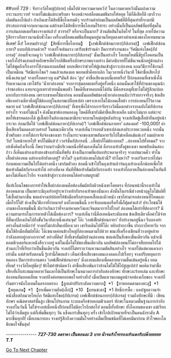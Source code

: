##บทที่ 729 : จับรางวัลใหญ่(ปลาย)
เต็มไปด้วยความคาดหวัง!
ในความคาดหวังนั้นแฝงความกระวนกระวาย!
จางเย่ไม่แม้แต่กะพริบตา จ้องหน้าจอสล็อตแมชชีนรอให้หยุด ได้ก็ดีเสียก็ดี เขาก็วางเดิมพันลงไปแล้ว ถ้าเกิดเขาได้สิทธิ์ซื้อไอเทมดีๆ จากร้านค้าย่อมเป็นผลลัพธ์ที่ดีที่สุดเท่าที่จางเย่มีประสบการณ์จากแหวนเกม แต่ถ้าเขาได้สิทธิ์การซื้อไอเทมไร้สาระ อย่างนั้นก็เป็นผลลัพธ์ที่แย่ที่สุดในการเล่นลอตเตอรี่ของจางเย่แล้ว!
สวรรค์? หรือจะเป็นนรก?
ล้วนตัดสินในอึดใจ!
ในที่สุด ภายใต้ความรู้สึกราวกับยาวนานนับชั่วโมง เครื่องสล็อตแมชชีนที่หมุนอยู่นานก็หยุดลงตรงตำแหน่งของไอเทมหมวดพิเศษ!
ติ๊ง!
ไอเทมปรากฏ!
【สิทธิ์การซื้อไอเทม】
【เอฟเฟ็กต์ซ่อนกายา(อัปเกรด)】
เอฟเฟ็กต์ซ่อนกายา?
แบบอัปเกรดด้วย?
จางเย่ใจเต้นแรง เขารีบเข้าร้านค้า ปิดการทำงานของ ‘รัศมีแห่งโชค(อัปเกรด)’ ก่อนที่จะกดดูว่า ‘เอฟเฟ็กต์ซ่อนกายา(อัปเกรด)’ นั้นเป็นอย่างไร ไอเทมใหม่นี้มีรูปไอคอนเป็นเจลกึ่งโปร่งแสงคล้ายอักษรเฮียโรกลิฟิคหรืออักษรภาพบางอย่าง มีคำอธิบายที่ไม่ชัดเจนนักอยู่ด้านล่าง ไม่ได้พูดถึงเรื่องการใช้งานและผลลัพธ์ บอกเพียงว่าช่วยให้ผู้เล่นเข้าสู่ภาวะล่องหน แถมวิธีการใช้งานก็เป็นเหมือน ‘รัศมีแห่งโชค’!
กดแล้วแสดงผล พอกดซ้ำคือยกเลิก
ในเวลาหนึ่งวินาที ใช้ค่าชื่อเสียงไปหนึ่งแสนจุด!
จางเย่โอดครวญ แม่*มันสิ ต้อง ‘สูบ’ ค่าชื่อเสียงแบบนี้เลยหรือ!
ปีก่อนตอนที่เขาเพิ่งได้รับแหวนเกม เขาได้รับ ‘น้ำยาล่องหน’ จากการสุ่มลอตเตอรี่อยู่ครั้งหนึ่ง ตอนนั้นเขาใช้ที่บ้านของคุณน้าเจ้าของห้อง แทบจะถูกเหราอ้ายหมิ่นพบตัว โชคดีที่เขาหลบหนีได้ทัน นี่คือสาเหตุที่เขาไม่ได้รู้สึกแปลกแยกกับการล่องหน เพราะเขาเคยใช้มาก่อน ตอนนั้นผลลัพธ์ของน้ำยาล่องหนนับว่าร้ายกาจจริงๆ ข้อเสียเพียงอย่างเดียวคือผู้ใช้ต้องอยู่ในสภาพเปลือยเปล่า เพราะหากไม่ได้ถอดเสื้อผ้า การล่องหนก็ไร้ความหมาย แต่ ‘เอฟเฟ็กต์ซ่อนกายา(อัปเกรด)’ ที่เขาเพิ่งได้จากการจับรางวัลนี้แตกต่างจากฉบับไม่อัปเกรดอย่างไร จางเย่ไม่แน่ใจ ดังนั้นเขาต้องทดลองดู โชคดีที่เขายังมีค่าชื่อเสียงเหลือ แม้จะไม่มาก แต่น่าจะพอให้เขาทดลองได้
ตู้เสื้อผ้าในห้องนอนเขามีกระจกบานใหญ่อยู่หลังประตู จางเย่เปิดตู้เสื้อผ้ายืนอยู่หน้ากระจก ก่อนเปิดใช้ ‘เอฟเฟ็กต์ซ่อนกายา(อัปเกรด)’!
‘เอฟเฟ็กต์ซ่อนกายยา’ แสดงผล!
-100,000!
ค่าชื่อเสียงเริ่มลดลงฮวบฮาบ!
ในขณะเดียวกัน จางเย่เห็นว่ารอบตัวเขาเปล่งแสงประกายแวบหนึ่ง จากนั้นชั่วพริบตา ภายใต้การจับจ้องของเขา ร่างในกระจกของเขาพลันหายวับไปไม่เหลือแม้แต่เงา!
ผมเผ้าหายวับ!
ใบหน้าหายไป!
ขาก็ไม่มีแล้ว!
เวอร์ชั่นอัปเกรดนี่ ..เสื้อผ้าก็ไม่ต้องถอด? ..ล่องหนไปทั้งหมด?
จางเย่เพิ่งคิดถึงเรื่องนี้ ก็พบว่าบนร่างมีบริเวณหนึ่งที่ยังมองเห็นได้ คือรองเท้าทั้งคู่ของเขา พอขยับเดินสองก้าว ก็เห็นแต่รองเท้าสองข้างเท่านั้นที่ขยับ ช่างเป็นภาพที่แปลกประหลาดจริงๆ จางเย่ขมวดคิ้ว ทำไมเสื้อผ้าล่องหน แต่รองเท้ายังคงอยู่?
ทำไม?
ถุงเท้าล่องหนไปแล้วนี่? ทำไมหว่า?
จางเย่วิเคราะห์ไปมาก่อนพบความเป็นไปได้อย่างหนึ่ง เขาก้มตัวลง สอดนิ้วเข้าไปในถุงเท้าแล้วร่นถุงเท้าลงเล็กน้อยเพื่อให้ข้อเท้าสัมผัสกับรองเท้าได้ อย่างที่คาด ทันทีที่ข้อเท้าสัมผัสกับรองเท้า รองเท้าก็กลายเป็นล่องหนในทันที มองไม่เห็นอะไรอีก จางเย่เข้าสู่ภาวะล่องหนได้อย่างสมบูรณ์!


ที่แท้เงื่อนไขของการทำให้เสื้อผ้าล่องหนคือต้องสัมผัสกับผิวหนังเขาโดยตรง ที่ก่อนหน้านี้รองเท้าไม่ล่องหนตาม เป็นเพราะมีถุงเท้าอยู่ระหว่างเท้ากับรองเท้าของนั่นเอง ดังนั้นในกรณีช่วงหน้าฤดูใบไม้ผลิที่ใส่เสื้อผ้ามากชิ้น ขอแค่จางเย่ปล่อยให้ข้อมือหรือสาบคอเสื้อแตะผิวหนัง เขาก็สามารถล่องหนที่ไหนและเมื่อไรก็ได้!
ช่างเป็นวิธีการที่ง่ายดาย!
แค่ไอเทมชิ้นนี้ การจับลอตเตอรี่ครั้งนี้ก็คุ้มค่าแล้ว! ประโยชน์ใช้งานของไอเทมชิ้นนี้ นับว่าเกินกว่าที่จางเย่คาดหวังและจินตนาการไปไกล! ล่องหนได้เท่าที่ต้องการ? มีความสามารถในการหายตัวได้เมื่อต้องการ? จางเย่เห็นว่านี่คือเทคนิคระดับเทพ ข้อเสียเดียวคือค่าใช้จ่ายที่สิ้นเปลืองเกินไปถึงขั้นวินาทีละหนึ่งแสนจุด!
โอ๊ะ ‘เอฟเฟ็กต์ซ่อนกายา’ ยังทำงานอยู่นี่นา รีบลองทำอย่างอื่นด้วยดีกว่า!
จางเย่ไม่กล้าสิ้นเปลืองเวลา เขารีบเดินไปที่โต๊ะ หยิบปากกาขึ้น ปากกาก็หายวับ จากนั้นใช้อีกมือสัมผัสโต๊ะ โต๊ะขนาดค่อนข้างใหญ่ก็ล่องหนตามไปด้วย ขณะที่เครื่องเขียนที่วางอยู่คล้ายกำลังลอยอยู่กลางอากาศ!
อย่างที่คิด!
สิ่งที่เขาสัมผัสล้วนล่องหน ขอแค่เป็นสิ่งของชิ้นเดียวกัน แม้จะมีคอมพิวเตอร์และหนังสือวางอยู่ แต่ในเมื่อไม่ใช่ของชิ้นเดียวกัน ผลลัพธ์ล่องหนก็ไม่อาจสืบทอดไปได้ ส่วนอะไรที่เรียกว่าเป็นชิ้นเดียวกัน จางเย่ก็ไม่ทราบว่าแหวนเกมตัดสินอย่างไร จางเย่ได้แต่คาดเดาเอาเท่านั้น แต่สำหรับตอนนี้ รู้เท่านี้ก็พอแล้ว
เห็นค่าชื่อเสียงของตนเองลดลงไปเรื่อยๆ จางเย่รีบหยุดการทดลอง ปิดการทำงานของ ‘เอฟเฟ็กต์ซ่อนกายา’ นั่งลงบนเตียงเพื่อคลายความตื่นเต้นครู่หนึ่ง
ยอดเยี่ยม! รางวัลใหญ่ชัดๆ!
ฟ้าไม่ทำข้าผิดหวัง ค่าชื่อเสียงพันกว่าล้านไม่ได้ใช้ไปสูญเปล่า!
พอคิดว่าค่าชื่อเสียงที่เก็บสะสมมาหลายวันแลกได้เป็นทักษะในหมวดการกำกับสองทักษะ ทักษะละร้อยเล่ม และทักษะล่องหนอันยอดเยี่ยม จางเย่ถึงค่อยพออกพอใจอย่างยิ่ง!
เมื่อเปิดแหวนเกมดูหน้าจอช่องเก็บของ จางเย่ก็เริ่มตรวจนับไอเทมในครอบครอง
【ลูกเต๋าปรับระดับความยาก】*1
【ยาหยอดตามองทะลุ】*1
【หยุดเกม】*1
【ยาเพิ่มความอึด(เล็ก)】*10
【แทนชะตา】*1
สิทธิ์การซื้อ : แคปซูลความจำ หนังสือสกิลมวยไทเก๊ก รัศมีแห่งโชค(อัปเกรด) เอฟเฟ็กต์ซ่อนกายา(อัปเกรด)
รวมถึงทักษะที่มี : เขียนอักษร คณิตศาสตร์ชั้นสูง เขียนโปรแกรม ระบบเครือข่ายคอมพิวเตอร์ ทักษะในหมวดพื้นฐานการกำกับ
จางเย่ในวันนี้ ไม่ใช่จางเย่เมื่อหนึ่งปีก่อนที่ไม่มีอะไรอีกต่อไป ตอนนี้ทั้งทักษะ ทั้งไอเทมของเขา แม้เรียกไม่ได้ว่าเต็มสูบ แต่ก็เพิ่มขึ้นทุกๆ วัน แข็งแกร่งขึ้นทุกๆ ครั้ง เข้าใกล้เป้าหมายที่จะเป็นคนดังระดับ A มากขึ้นทุกที!
เมื่อเอนกายลง จางเย่รู้สึกถึงความมั่นใจอย่างเต็มเปี่ยมชนิดที่ไม่เคยมีมาก่อน หัวใจพองโตพึงพอใจขั้นสุด!


*-*-*-*-*-*-*-*-*-*-*-*-*-*-*-*
***727-730 ลดราคา เป็นตอนละ 3 บาท น้ำจนรังโจรรองเท้าแดงรับบ่ด๊ายยยยย T.T***


[Go To Next Chapter]( ./30.md)